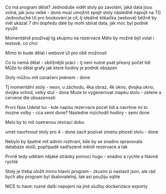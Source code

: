 Co má program dělat?
Jednoduše vidět stoly po zavolání, jaká data jsou volná, jak jsou velké - done
musí umožnit spojit stoly
následně napojit na TG
Jednoduché UI pro bookování je cíl, tj ideálně klikačka (webové)
běžně by měl ukázat 7 dní dopředu
dále by mohl sbírat data, jak moc byl podnik využit

Momentálně používají tg skupinu na rezervace
Mělo by možné být volat i textově, co chci

Mimo to bude dělat i webové UI pro obě možnosti

Co to nemá dělat - obtižnější práci - tj není nutné psát přesný počet lidí
Může to dělat grafy jak které hodiny je podnik obsazen

Stoly můžou mít označení jménem - done

Tj momentální stoly - neon, u záchodu, 4ka obraz, 4k okno, dvojka okno, dvojka vchod, velky stul - done
Muze to vygenerovat mapku stolu - zelene a cervene dle obsazenosti

Prvni fáze
Udelat tui - kde napisu rezervace pocet lidi a navrhne mi to mozne volby - cca semi done?
Nasledne rozchodit hodiny - semi done

Melo by to mit osetrenou otviraci dobu


umet navrhnout stoly pro 4 - done
zacit pozivat zmenu plnosti stolu - done

Nebylo by špatné mít admin rozhraní, kde by se snadno spravovala databáze stolů, popřípadě nadřazeně měnili rezervace a tak

Prvně tedy udělám nějaké stránky pomoci hugo - snadno a rychle a hlavně rychlé

Stoly je třeba uložit mimo hlavní program - zkusím si nastavit json, ale rád bych aby program byl škalovatelný, tak asi použiju sqlite

NICE to have: ruzné další napojení na jiné služby
dockerizace
exporty
